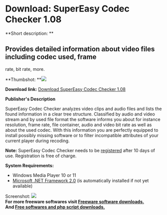 # Download: SuperEasy Codec Checker 1.08

**Short description: **

## Provides detailed information about video files including codec used, frame
rate, bit rate, more.

  
**Thumbshot: **![](http://www.freewarefiles.com/screenshot/supereasycodecchkr_md.jpg)   
  
**Download link:** [Download SuperEasy Codec Checker 1.08](http://freesoftwares.boysofts.com/SuperEasy-Codec-Checker_program_42364.html)  
  

**Publisher's Description**  
  

SuperEasy Codec Checker analyzes video clips and audio files and lists the
found information in a clear tree structure. Classified by audio and video
stream and by used file format the software informs you about for instance
resolution, frame rate, file container, audio and video bit rate as well as
about the used codec. With this information you are perfectly equipped to
install possibly missing software or to filter incompatible attributes of your
current player during recoding.

**Note:** SuperEasy Codec Checker needs to be [registered](http://www.supereasy.de/english/ccfullversion.php) after 10 days of use. Registration is free of charge.

**System Requirements:**

  * Windows Media Player 10 or 11 
  * [Microsoft .NET Framework 2.0](http://www.freewarefiles.com/Microsoft-NET-Framework-x-Final_program_16026.html) (is automatically installed if not yet available) 

  
  
Screenshot:
![](http://www.freewarefiles.com/screenshot/supereasycodecchkr.jpg)  
**For more freeware softwares visit [Freeware software downloads.](http://freesoftwares.boysofts.com/)**   
**And [Free softwares and php script downloads.](http://www.boysofts.com/)**

